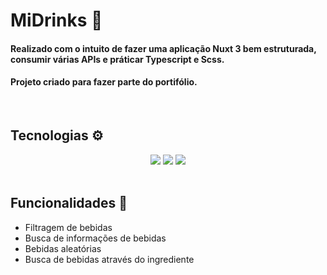# MiDrinks 🍷

#### Realizado com o intuito de fazer uma aplicação Nuxt 3 bem estruturada, consumir várias APIs e práticar Typescript e Scss.

#### Projeto criado para fazer parte do portifólio.

&nbsp;

## Tecnologias ⚙️

<div align='center' >

<img src='https://img.shields.io/badge/nuxt%20js-00C58E?style=for-the-badge&logo=nuxtdotjs&logoColor=white'> 
<img src="https://img.shields.io/badge/TypeScript-007ACC?style=for-the-badge&logo=typescript&logoColor=white">
<img src="https://img.shields.io/badge/Scss-CC6699?style=for-the-badge&logo=sass&logoColor=white" >
</div>
&nbsp;

## Funcionalidades 👀

* Filtragem de bebidas
* Busca de informações de bebidas
* Bebidas aleatórias
* Busca de bebidas através do ingrediente

